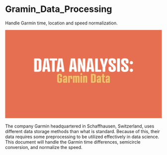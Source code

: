 # Gramin_Data_Processing
Handle Garmin time, location and speed normalization.

![Data Analysis: Garmin Data](assets/garmin@2x.png)

The company Garmin headquartered in Schaffhausen, Switzerland, uses different data storage methods than what is standard. Because of this, their data requires some preprocessing to be utilized effectively in data science. This document will handle the Garmin time differences, semicircle conversion, and normalize the speed.
